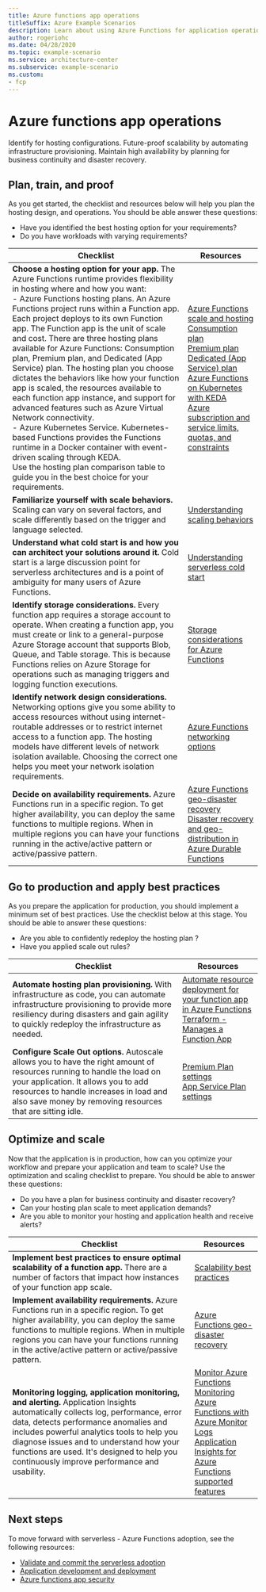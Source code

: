```yaml
---
title: Azure functions app operations
titleSuffix: Azure Example Scenarios
description: Learn about using Azure Functions for application operations.
author: rogeriohc
ms.date: 04/28/2020
ms.topic: example-scenario
ms.service: architecture-center
ms.subservice: example-scenario
ms.custom:
- fcp
---
```

# Azure functions app operations

Identify for hosting configurations. Future-proof scalability by automating infrastructure provisioning. Maintain high availability by planning for business continuity and disaster recovery.

## Plan, train, and proof

As you get started, the checklist and resources below will help you plan the hosting design, and operations. You should be able answer these questions:
- Have you identified the best hosting option for your requirements? 
- Do you have workloads with varying requirements? 

| Checklist | Resources |
|------------------------------------------------------------------|-----------------------------------------------------------------|
| **Choose a hosting option for your app.** The Azure Functions runtime provides flexibility in hosting where and how you want: <br/> - Azure Functions hosting plans. An Azure Functions project runs within a Function app. Each project deploys to its own Function app. The Function app is the unit of scale and cost. There are three hosting plans available for Azure Functions: Consumption plan, Premium plan, and Dedicated (App Service) plan. The hosting plan you choose dictates the behaviors like how your function app is scaled, the resources available to each function app instance, and support for advanced features such as Azure Virtual Network connectivity. <br/> - Azure Kubernetes Service. Kubernetes-based Functions provides the Functions runtime in a Docker container with event-driven scaling through KEDA. </br> Use the hosting plan comparison table to guide you in the best choice for your requirements.| [Azure Functions scale and hosting](https://docs.microsoft.com/azure/azure-functions/functions-scale) <br/> [Consumption plan](https://docs.microsoft.com/azure/azure-functions/functions-scale#consumption-plan) <br/> [Premium plan](https://docs.microsoft.com/azure/azure-functions/functions-premium-plan) <br/> [Dedicated (App Service) plan](https://docs.microsoft.com/azure/azure-functions/functions-scale#app-service-plan) <br/> [Azure Functions on Kubernetes with KEDA](https://docs.microsoft.com/azure/azure-functions/functions-kubernetes-keda) <br/> [Azure subscription and service limits, quotas, and constraints](https://docs.microsoft.com/azure/azure-resource-manager/management/azure-subscription-service-limits)|
| **Familiarize yourself with scale behaviors.** Scaling can vary on several factors, and scale differently based on the trigger and language selected.| [Understanding scaling behaviors](https://docs.microsoft.com/azure/azure-functions/functions-scale)|
| **Understand what cold start is and how you can architect your solutions around it.** Cold start is a large discussion point for serverless architectures and is a point of ambiguity for many users of Azure Functions.| [Understanding serverless cold start](https://azure.microsoft.com/blog/understanding-serverless-cold-start/)|
| **Identify storage considerations.** Every function app requires a storage account to operate. When creating a function app, you must create or link to a general-purpose Azure Storage account that supports Blob, Queue, and Table storage. This is because Functions relies on Azure Storage for operations such as managing triggers and logging function executions.| [Storage considerations for Azure Functions](https://docs.microsoft.com/azure/azure-functions/storage-considerations)|
| **Identify network design considerations.** Networking options give you some ability to access resources without using internet-routable addresses or to restrict internet access to a function app. The hosting models have different levels of network isolation available. Choosing the correct one helps you meet your network isolation requirements.| [Azure Functions networking options](https://docs.microsoft.com/azure/azure-functions/functions-networking-options)|
| **Decide on availability requirements.** Azure Functions run in a specific region. To get higher availability, you can deploy the same functions to multiple regions. When in multiple regions you can have your functions running in the active/active pattern or active/passive pattern.| [Azure Functions geo-disaster recovery](https://docs.microsoft.com/azure/azure-functions/functions-geo-disaster-recovery) <br/> [Disaster recovery and geo-distribution in Azure Durable Functions](https://docs.microsoft.com/azure/azure-functions/durable/durable-functions-disaster-recovery-geo-distribution)|

## Go to production and apply best practices

As you prepare the application for production, you should implement a minimum set of best practices. Use the checklist below at this stage. You should be able to answer these questions:

- Are you able to confidently redeploy the hosting plan ?
- Have you applied scale out rules?

| Checklist | Resources |
|------------------------------------------------------------------|-----------------------------------------------------------------|
| **Automate hosting plan provisioning.** With infrastructure as code, you can automate infrastructure provisioning to provide more resiliency during disasters and gain agility to quickly redeploy the infrastructure as needed.| [Automate resource deployment for your function app in Azure Functions](https://docs.microsoft.com/azure/azure-functions/functions-infrastructure-as-code) <br/> [Terraform - Manages a Function App](https://www.terraform.io/docs/providers/azurerm/r/function_app.html)|
| **Configure Scale Out options.** Autoscale allows you to have the right amount of resources running to handle the load on your application. It allows you to add resources to handle increases in load and also save money by removing resources that are sitting idle.| [Premium Plan settings](https://docs.microsoft.com/azure/azure-functions/functions-premium-plan#plan-and-sku-settings) <br/> [App Service Plan settings](https://docs.microsoft.com/azure/azure-monitor/platform/autoscale-get-started)|

## Optimize and scale

Now that the application is in production, how can you optimize your workflow and prepare your application and team to scale? Use the optimization and scaling checklist to prepare. You should be able to answer these questions:

- Do you have a plan for business continuity and disaster recovery?
- Can your hosting plan scale to meet application demands?
- Are you able to monitor your hosting and application health and receive alerts?

| Checklist | Resources |
|------------------------------------------------------------------|-----------------------------------------------------------------|
| **Implement best practices to ensure optimal scalability of a function app.** There are a number of factors that impact how instances of your function app scale.| [Scalability best practices](https://docs.microsoft.com/azure/azure-functions/functions-best-practices#scalability-best-practices)|
| **Implement availability requirements.** Azure Functions run in a specific region. To get higher availability, you can deploy the same functions to multiple regions. When in multiple regions you can have your functions running in the active/active pattern or active/passive pattern.| [Azure Functions geo-disaster recovery](https://docs.microsoft.com/azure/azure-functions/functions-geo-disaster-recovery)|
| **Monitoring logging, application monitoring, and alerting.** Application Insights automatically collects log, performance, error data, detects performance anomalies and includes powerful analytics tools to help you diagnose issues and to understand how your functions are used. It's designed to help you continuously improve performance and usability.| [Monitor Azure Functions](https://docs.microsoft.com/azure/azure-functions/functions-monitoring) <br/> [Monitoring Azure Functions with Azure Monitor Logs](https://docs.microsoft.com/azure/azure-functions/functions-monitor-log-analytics) <br/> [Application Insights for Azure Functions supported features](https://docs.microsoft.com/azure/azure-monitor/app/azure-functions-supported-features)|

## Next steps

To move forward with serverless - Azure Functions adoption, see the following resources:

- [Validate and commit the serverless adoption](./validate-commit-serverless-adoption.md)
- [Application development and deployment](./application-development.md)
- [Azure functions app security](./functions-app-security.md)

